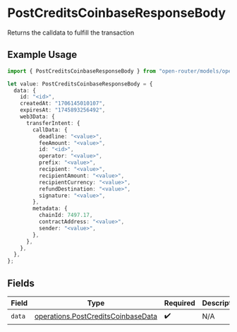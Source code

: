 # PostCreditsCoinbaseResponseBody

Returns the calldata to fulfill the transaction

## Example Usage

```typescript
import { PostCreditsCoinbaseResponseBody } from "open-router/models/operations";

let value: PostCreditsCoinbaseResponseBody = {
  data: {
    id: "<id>",
    createdAt: "1706145010107",
    expiresAt: "1745893256492",
    web3Data: {
      transferIntent: {
        callData: {
          deadline: "<value>",
          feeAmount: "<value>",
          id: "<id>",
          operator: "<value>",
          prefix: "<value>",
          recipient: "<value>",
          recipientAmount: "<value>",
          recipientCurrency: "<value>",
          refundDestination: "<value>",
          signature: "<value>",
        },
        metadata: {
          chainId: 7497.17,
          contractAddress: "<value>",
          sender: "<value>",
        },
      },
    },
  },
};
```

## Fields

| Field                                                                                    | Type                                                                                     | Required                                                                                 | Description                                                                              |
| ---------------------------------------------------------------------------------------- | ---------------------------------------------------------------------------------------- | ---------------------------------------------------------------------------------------- | ---------------------------------------------------------------------------------------- |
| `data`                                                                                   | [operations.PostCreditsCoinbaseData](../../models/operations/postcreditscoinbasedata.md) | :heavy_check_mark:                                                                       | N/A                                                                                      |